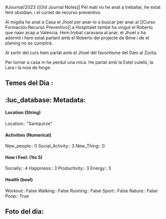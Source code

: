 #Journal/2023 
[[Old Journal Notes]]
Pel matí no he anat a treballar, he estat fent obsidian, i el curset de recurso preventivo.

Al migdia he anat a Casa el Jhoel per anar-lo a buscar per anar al [[Curso Formación Recurso Preventivo]] a Hospitalet també ha vingut el Roberto que naav acap a Valencia. 
Hem trobat caravana al anar, el Jhoel s ha adormit i hem estat parlant amb el Roberto del projecte de Bmw i de el planing no es cumplirá. 

Al sortir del curs hem parlat amb el Jhoel del favoritisme del Dani al Zurita. 

Per tornar a casa m he perdut una mica.
He parlat amb la Estel culells, la Lara i la noia de hinge. 

## Temes del Dia :


## :luc_database:  Metadata: 
#### Location (String)
Location:: "Santquirze"

#### Activities (Numerical)
New_people:: 0
Social_Activity:: 3
New_Thing:: 0

#### How i Feel:  (1to 5)
Socially:: 4
Happiness:: 3
Productivity:: 3
Energy:: 3

#### Health (bool)
Workout:: False
Walking:: False
Running:: False
Sport:: False
Nature:: False
Poop:: True

## Foto del dia:

